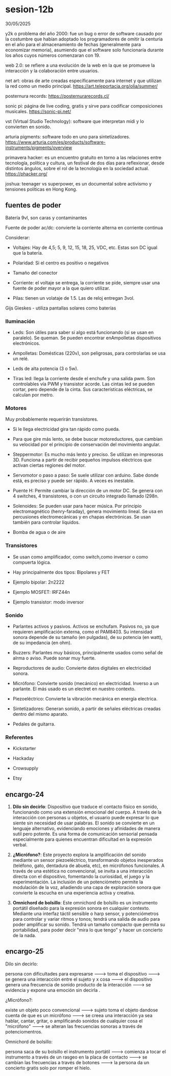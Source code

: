 # sesion-12b

30/05/2025

y2k o problema del año 2000: fue un bug o error de software causado por la costumbre que habían adoptado los programadores de omitir la centuria en el año para el almacenamiento de fechas (generalmente para economizar memoria), asumiendo que el software solo funcionaría durante los años cuyos números comenzaran con 19.

web 2.0: se refiere a una evolución de la web en la que se promueve la interacción y la colaboración entre usuarios.

net art: obras de arte creadas específicamente para internet y que utilizan la red como un medio principal.
<https://art.teleportacia.org/olia/summer/>

posternura records: <https://posternurarecords.cl/>

sonic pi: página de live coding, gratis y sirve para codificar composiciones musicales. <https://sonic-pi.net/>

vst (Virtual Studio Technology): software que interpretan midi y lo convierten en sonido.

arturia pigments: software todo en uno para sintetizadores. <https://www.arturia.com/es/products/software-instruments/pigments/overview>

primavera hacker: es un encuentro gratuito en torno a las relaciones entre tecnología, política y cultura, un festival de dos días para reflexionar, desde distintos ángulos, sobre el rol de la tecnología en la sociedad actual. <https://phacker.org/>

joshua: teenager vs superpower, es un documental sobre activismo y tensiones políticas en Hong Kong.

## fuentes de poder

Batería 9vl, son caras y contaminantes

Fuente de poder ac/dc: convierte la corriente alterna en corriente continua

Considerar:

- Voltajes: Hay de 4,5; 5, 9, 12, 15, 18, 25, VDC, etc. Estas son DC igual que la batería.

- Polaridad: Si el centro es positivo o negativos

- Tamaño del conector

- Corriente: el voltaje se entrega, la corriente se pide, siempre usar una fuente de poder mayor a la que quiero utilizar.

- Pilas: tienen un volataje de 1.5. Las de reloj entregan 3vol.
  
Gijs Gieskes -  utiliza pantallas solares como baterías

### Iluminación

- Leds: Son útiles para saber si algo está funcionando (si se usan en paralelo). Se queman. Se pueden encontrar enAmpolletas dispositivos electrónicos.
  
- Ampolletas: Domésticas (220v), son peligrosas, para controlarlas se usa un relé.
  
- Leds de alta potencia (3 o 5w).
  
- Tiras led: llega la corriente desde el enchufe y una salida pwm. Son controlables vía PWM y transistor acorde. Las cintas led se pueden cortar, pero depende de la cinta. Sus características eléctricas, se calculan por metro.

### Motores

Muy probablemente requerirán transistores.

- Si le llega electricidad gira tan rápido como pueda.
  
- Para que gire más lento, se debe buscar motoreductores, que cambian su velocidad por el principio de conservación del movimiento angular.
  
- Steppermotor:  Es mucho más lento y preciso. Se utilizan en impresoras 3D. Funciona a partir de recibir pequeños impulsos eléctricos  que activan ciertas regiones del motor.
  
- Servomotor o paso a paso: Se suele utilizar con arduino. Sabe donde está, es preciso y puede ser rápido. A veces es inestable.
  
- Puente H: Permite cambiar la dirección de un motor DC. Se genera con 4 switches, 4 transistores, o con un circuito integrado llamado l298n.
  
- Solenoides: Se pueden usar para hacer música. Por principio electromagnético (henry-faraday), genera movimiento lineal. Se usa en percusiones electromecánicas y en  chapas electrónicas. Se usan también para controlar líquidos.
  
- Bomba de agua o de aire

### Transistores

- Se usan como amplificador, como switch,como inversor o como compuerta lógica.
  
- Hay principalmente dos tipos: Bipolares y FET
  
- Ejemplo bipolar: 2n2222
  
- Ejemplo MOSFET: IRFZ44n
  
- Ejemplo transistor: modo inversor

### Sonido

- Parlantes activos y pasivos. Activos se enchufam. Pasivos no, ya que requieren amplificación externa, como el PAM8403. Su intensidad sonora depende de su tamaño (en pulgadas), de su potencia (en watt), de su impedancia (en ohm).
  
- Buzzers: Parlantes muy básicos, principalmente usados como señal de alrma o aviso. Puede sonar muy fuerte.
  
- Reproductores de audio: Convierte datos digitales en electricidad sonora.
  
- Micrófono: Convierte sonido (mecánico) en electricidad. Inverso a un parlante. El más usado es un electret en nuestro contexto.
  
- Piezoeléctrico: Convierte la vibración mecánica en energía electrica.
  
- Sintetizadores: Generan sonido, a partir de señales eléctricas creadas dentro del mismo aparato.
  
- Pedales de guitarra.

### Referentes

- Kickstarter
  
- Hackaday
  
- Crowsupply
  
- Etsy  

## encargo-24

1. **Dilo sin decirlo**:
Dispositivo que traduce el contacto físico en sonido, funcionando como una extensión emocional del cuerpo. A través de la interacción con personas u objetos, el usuario puede expresar lo que siente sin necesidad de usar palabras. El sonido se convierte en un lenguaje alternativo, evidenciando emociones y afinidades de manera sutil pero potente. Es una forma de comunicación sensorial pensada especialmente para quienes encuentran dificultad en la expresión verbal.

2. **¿Micrófono?**:
Este proyecto explora la amplificación del sonido mediante un sensor piezoeléctrico, transformando objetos inesperados (teléfono, gato, dentadura de abuela, etc), en micrófonos funcionales. A través de una estética no convencional, se invita a una interacción directa con el dispositivo, fomentando la curiosidad, el juego y la experimentación. La inclusión de un potenciómetro permite la modulación de la voz, añadiendo una capa de exploración sonora que convierte la escucha en una experiencia activa y creativa.

3. **Omnichord de bolsillo**:
Este omnichord de bolsillo es un instrumento portátil diseñado para la expresión sonora en cualquier contexto. Mediante una interfaz táctil sensible o harp sensor, y potenciómetros para controlar y variar ritmos y tonos; tendrá una salida de audio para poder amplificar su sonido. Tendrá un tamaño compacto que permita su portabilidad, para poder decir "mira lo que tengo" y hacer un concierto de la nada.

## encargo-25

Dilo sin decirlo:

persona con dificultades para expresarse ---> toma el dispositivo ---> se genera una interacción entre el sujeto y x cosa ---> el dispositivo genera una frecuencia de sonido producto de la interacción ---> se evidencia y expone una emoción sin decirla .

¿Micrófono?:

existe un objeto poco convencional ---> sujeto toma el objeto dandose cuenta de que es un micrófono ---> se creea una interacción ya sea hablar, cantar, gritar, o amplificando sonidos de cualquier cosa el "micrófono" ---> se alteran las frecuencias sonoras a través de potenciomentros.

Omnichord de bolsillo:

persona saca de su bolsillo el instrumento portátil ---> comienza a tocar el instrumento a través de un rasgeo en la placa de contacto ---> se cambian las frecuencias a través de botones ---> la persona da un concierto gratis solo por romper el hielo.
